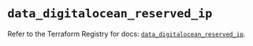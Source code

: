 # `data_digitalocean_reserved_ip`

Refer to the Terraform Registry for docs: [`data_digitalocean_reserved_ip`](https://registry.terraform.io/providers/digitalocean/digitalocean/2.49.1/docs/data-sources/reserved_ip).

